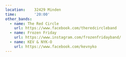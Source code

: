 ```yaml
---
location:    32429 Minden
time:        '20:00'
other_bands:
  - name: The Red Circle
    url: https://www.facebook.com/theredcircleband
  - name: Frozen Friday
    url: https://www.instagram.com/frozenfridayband/
  - name: KEV & NYK-O
    url: https://www.facebook.com/kevnyko
---
```


